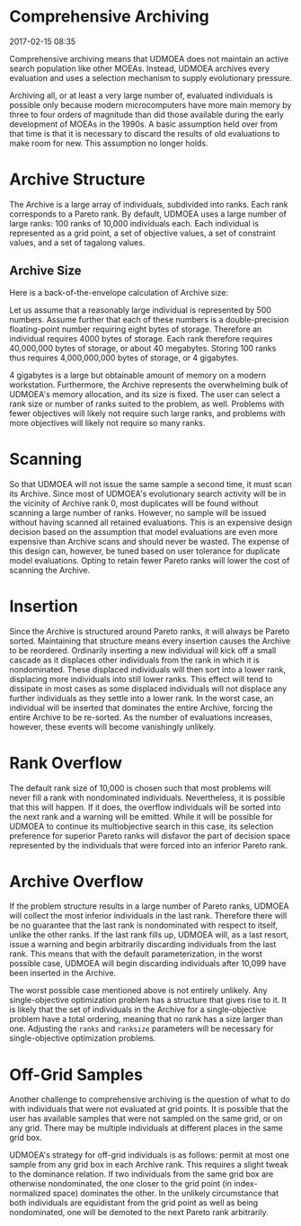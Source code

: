 # Comprehensive Archiving

2017-02-15 08:35

Comprehensive archiving means that UDMOEA does not maintain
an active search population like other MOEAs.  Instead,
UDMOEA archives every evaluation and uses a selection
mechanism to supply evolutionary pressure.

Archiving all, or at least a very large number of,
evaluated individuals is possible only because modern
microcomputers have more main memory by three to four
orders of magnitude than did those available during the
early development of MOEAs in the 1990s.  A basic
assumption held over from that time is that it is
necessary to discard the results of old evaluations
to make room for new.  This assumption no longer holds.

# Archive Structure

The Archive is a large array of individuals, subdivided
into ranks.  Each rank corresponds to a Pareto rank.
By default, UDMOEA uses a large number of large ranks:
100 ranks of 10,000 individuals each.  Each individual
is represented as a grid point, a set of objective values,
a set of constraint values, and a set of tagalong values.

## Archive Size

Here is a back-of-the-envelope calculation of Archive
size:

Let us assume that a reasonably large individual is
represented by 500 numbers.  Assume further that each
of these numbers is a double-precision floating-point
number requiring eight bytes of storage.  Therefore
an individual requires 4000 bytes of storage.  Each
rank therefore requires 40,000,000 bytes of storage,
or about 40 megabytes.  Storing 100 ranks thus requires
4,000,000,000 bytes of storage, or 4 gigabytes.

4 gigabytes is a large but obtainable amount of memory
on a modern workstation.  Furthermore, the Archive
represents the overwhelming bulk of UDMOEA's memory
allocation, and its size is fixed.  The user can
select a rank size or number of ranks suited to the
problem, as well.  Problems with fewer objectives will
likely not require such large ranks, and problems with
more objectives will likely not require so many ranks.

# Scanning

So that UDMOEA will not issue the same sample a second time,
it must scan its Archive.  Since most of UDMOEA's
evolutionary search activity will be in the vicinity of 
Archive rank 0, most duplicates will be found without
scanning a large number of ranks.  However, no sample
will be issued without having scanned all retained
evaluations.  This is an expensive design decision based
on the assumption that model evaluations are even more
expensive than Archive scans and should never be wasted.
The expense of this design can, however, be tuned based on
user tolerance for duplicate model evaluations.  Opting to
retain fewer Pareto ranks will lower the cost of scanning
the Archive.

# Insertion

Since the Archive is structured around Pareto ranks, it
will always be Pareto sorted.  Maintaining that structure
means every insertion causes the Archive to be reordered.
Ordinarily inserting a new individual will kick off a
small cascade as it displaces other individuals from
the rank in which it is nondominated.  These displaced
individuals will then sort into a lower rank, displacing
more individuals into still lower ranks.  This effect
will tend to dissipate in most cases as some displaced
individuals will not displace any further individuals as
they settle into a lower rank.  In the worst case, an
individual will be inserted that dominates the entire
Archive, forcing the entire Archive to be re-sorted.  As
the number of evaluations increases, however, these events
will become vanishingly unlikely.

# Rank Overflow

The default rank size of 10,000 is chosen such that
most problems will never fill a rank with nondominated
individuals.  Nevertheless, it is possible that this
will happen.  If it does, the overflow individuals will be
sorted into the next rank and a warning will be emitted.
While it will be possible for UDMOEA to continue its
multiobjective search in this case, its selection
preference for superior Pareto ranks will disfavor the
part of decision space represented by the individuals that
were forced into an inferior Pareto rank.

# Archive Overflow

If the problem structure results in a large number
of Pareto ranks, UDMOEA will collect the most inferior
individuals in the last rank.  Therefore there will be no
guarantee that the last rank is nondominated with respect
to itself, unlike the other ranks. If the last rank fills
up, UDMOEA will, as a last resort, issue a warning and
begin arbitrarily discarding individuals from the last
rank.  This means that with the default parameterization,
in the worst possible case, UDMOEA will begin discarding
individuals after 10,099 have been inserted in the Archive.

The worst possible case mentioned above is not entirely
unlikely.  Any single-objective optimization problem has
a structure that gives rise to it.  It is likely that the
set of individuals in the Archive for a single-objective
problem have a total ordering, meaning that no rank has a
size larger than one.  Adjusting the `ranks` and `ranksize`
parameters will be necessary for single-objective
optimization problems.

# Off-Grid Samples

Another challenge to comprehensive archiving is the
question of what to do with individuals that were not
evaluated at grid points.  It is possible that the user
has available samples that were not sampled on the same
grid, or on any grid.  There may be multiple individuals
at different places in the same grid box.

UDMOEA's strategy for off-grid individuals is as follows:
permit at most one sample from any grid box in each
Archive rank.  This requires a slight tweak to the
dominance relation.  If two individuals from the same
grid box are otherwise nondominated, the one closer
to the grid point (in index-normalized space) dominates
the other.  In the unlikely circumstance that both
individuals are equidistant from the grid point as well
as being nondominated, one will be demoted to the next
Pareto rank arbitrarily.

